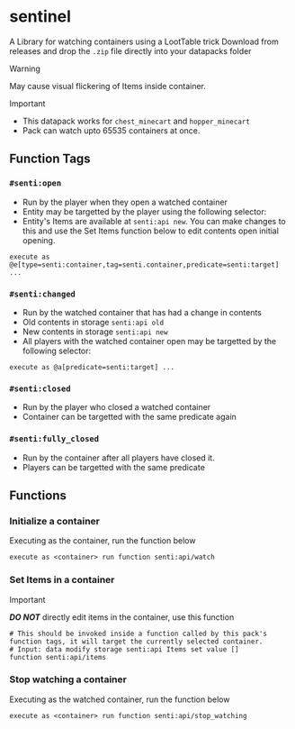 # sentinel
A Library for watching containers using a LootTable trick
Download from releases and drop the ``.zip`` file directly into your datapacks folder

>[!Warning]
>May cause visual flickering of Items inside container.

>[!Important]
>* This datapack works for ``chest_minecart`` and ``hopper_minecart``
>* Pack can watch upto 65535 containers at once.

## Function Tags

### ``#senti:open``
* Run by the player when they open a watched container
* Entity may be targetted by the player using the following selector:
* Entity's Items are available at ``senti:api new``. You can make changes to this and use the Set Items function below to edit contents open initial opening.

```mcfunction
execute as @e[type=senti:container,tag=senti.container,predicate=senti:target] ...
```


### ``#senti:changed``
* Run by the watched container that has had a change in contents
* Old contents in storage ``senti:api old``
* New contents in storage ``senti:api new``
* All players with the watched container open may be targetted by the following selector:

```mcfunction
execute as @a[predicate=senti:target] ...
```

### ``#senti:closed``
* Run by the player who closed a watched container
* Container can be targetted with the same predicate again


### ``#senti:fully_closed``
* Run by the container after all players have closed it.
* Players can be targetted with the same predicate



## Functions

### Initialize a container
Executing as the container, run the function below
```mcfunction
execute as <container> run function senti:api/watch
```

### Set Items in a container
>[!Important]
>***DO NOT*** directly edit items in the container, use this function
```mcfunction
# This should be invoked inside a function called by this pack's function tags, it will target the currently selected container.
# Input: data modify storage senti:api Items set value []
function senti:api/items
```

### Stop watching a container
Executing as the watched container, run the function below
```mcfunction
execute as <container> run function senti:api/stop_watching
```
